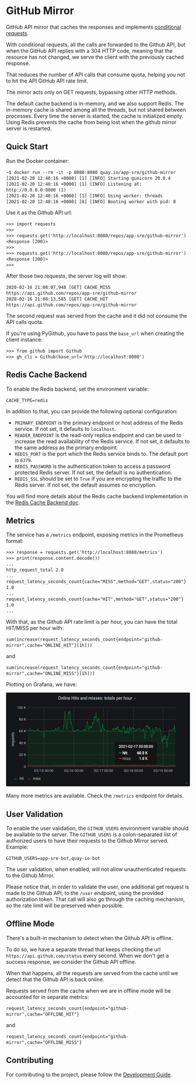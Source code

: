 # GitHub Mirror

GitHub API mirror that caches the responses and implements
[conditional requests](https://docs.github.com/en/rest/overview/resources-in-the-rest-api#conditional-requests).

With conditional requests, all the calls are forwarded to the Github API, but
when the GitHub API replies with a 304 HTTP code, meaning that the resource
has not changed, we serve the client with the previously cached response.

That reduces the number of API calls that consume quota, helping you not to
hit the API GitHub API rate limit.

The mirror acts only on GET requests, bypassing other HTTP methods.

The default cache backend is in-memory, and we also support Redis. The
in-memory cache is shared among all the threads, but not shared between
processes. Every time the server is started, the cache is initialized empty.
Using Redis prevents the cache from being lost when the github mirror server
is restarted.

## Quick Start

Run the Docker container:

```
~$ docker run --rm -it -p 8080:8080 quay.io/app-sre/github-mirror
[2021-02-20 12:40:16 +0000] [1] [INFO] Starting gunicorn 20.0.4
[2021-02-20 12:40:16 +0000] [1] [INFO] Listening at: http://0.0.0.0:8080 (1)
[2021-02-20 12:40:16 +0000] [1] [INFO] Using worker: threads
[2021-02-20 12:40:16 +0000] [8] [INFO] Booting worker with pid: 8
```

Use it as the Github API url:

```
>>> import requests
>>>
>>> requests.get('http://localhost:8080/repos/app-sre/github-mirror')
<Response [200]>
>>>
>>> requests.get('http://localhost:8080/repos/app-sre/github-mirror')
<Response [200]>
>>>
```

After those two requests, the server log will show:

```
2020-02-16 21:08:07,948 [GET] CACHE_MISS https://api.github.com/repos/app-sre/github-mirror
2020-02-16 21:08:13,585 [GET] CACHE_HIT https://api.github.com/repos/app-sre/github-mirror
```

The second request was served from the cache and it did not consume the API
calls quota.

If you're using PyGithub, you have to pass the `base_url` when creating the
client instance:

```
>>> from github import Github
>>> gh_cli = Github(base_url='http://localhost:8080')
```

## Redis Cache Backend

To enable the Redis backend, set the environment variable:

```
CACHE_TYPE=redis
```

In addition to that, you can provide the following optional configuration:

- `PRIMARY_ENDPOINT` is the primary endpoint or host address of the Redis
  service. If not set, it defaults to `localhost`.
- `READER_ENDPOINT` is the read-only replica endpoint and can be used to
  increase the read availability of the Redis service. If not set, it defaults
  to the same address as the primary endpoint.
- `REDIS_PORT` is the port which the Redis service binds to. The default port
  is `6379`.
- `REDIS_PASSWORD` is the authentication token to access a password protected
  Redis server. If not set, the default is no authentication.
- `REDIS_SSL` should be set to `True` if you are encrypting the traffic to the
  Redis server. If not set, the default assumes no encryption.

You will find more details about the Redis cache backend implementation in the
[Redis Cache Backend doc](docs/redis_cache_backend.md).

## Metrics

The service has a `/metrics` endpoint, exposing metrics in the Prometheus
format:

```
>>> response = requests.get('http://localhost:8080/metrics')
>>> print(response.content.decode())
...
http_request_total 2.0
...
request_latency_seconds_count{cache="MISS",method="GET",status="200"} 1.0
...
request_latency_seconds_count{cache="HIT",method="GET",status="200"} 1.0
...
```

With that, as the Github API rate limit is per hour, you can have the total
HIT/MISS per hour with:

```
sum(increase(request_latency_seconds_count{endpoint="github-mirror",cache="ONLINE_HIT"}[1h]))
```

and

```
sum(increase(request_latency_seconds_count{endpoint="github-mirror",cache="ONLINE_MISS"}[1h]))
```

Plotting on Grafana, we have:

![](docs/images/grafana_hits_misses.png)

Many more metrics are available. Check the `/metrics` endpoint for details.

## User Validation

To enable the user validation, the `GITHUB_USERS` environment variable
should be available to the server. The `GITHUB_USERS` is a colon-separated
list of authorized users to have their requests to the Github Mirror served.
Example:

```
GITHUB_USERS=app-sre-bot,quay-io-bot
```

The user validation, when enabled, will not allow unauthenticated requests
to the Github Mirror.

Please notice that, in order to validate the user, one additional get request
is made to the Github API, to the `/user` endpoint, using the provided
authorization token. That call will also go through the caching mechanism, so
the rate limit will be preserved when possible.

## Offline Mode

There's a built-in mechanism to detect when the Github API is offline.

To do so, we have a separate thread that keeps checking the url
`https://api.github.com/status` every second. When we don't get a success
response, we consider the Github API offline.

When that happens, all the requests are served from the cache until we detect
that the Github API is back online.

Requests served from the cache when we are in offline mode will be accounted
for in separate metrics:

```
request_latency_seconds_count{endpoint="github-mirror",cache="OFFLINE_HIT"}
```

and

```
request_latency_seconds_count{endpoint="github-mirror",cache="OFFLINE_MISS"}
```

## Contributing

For contributing to the project, please follow the
[Development Guide](docs/devel_guide.md).
